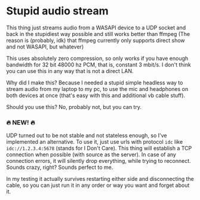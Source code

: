 # Stupid audio stream

This thing just streams audio from a WASAPI device to a UDP socket and back in the stupidiest way possible and still works better than ffmpeg (The reason is (probably, idk) that ffmpeg currently only supports direct show and not WASAPI, but whatever)

This uses absolutely zero compression, so only works if you have enough bandwidth for 32 bit 48000 hz PCM, that is, constant 3 mbit/s. I don't think you can use this in any way that is not a direct LAN.

Why did I make this? Because I needed a stupid simple headless way to stream audio from my laptop to my pc, to use the mic and headphones on both devices at once (that's easy with this and additional vb cable stuff).

Should you use this? No, probably not, but you can try.

### 🔥 NEW! 🔥
UDP turned out to be not stable and not stateless enough, so I've implemented an alternative. To use it, just use urls with protocol `idc` like `idc://1.2.3.4:5678` (stands for I Don't Care). This thing will establish a TCP connection when possible (with source as the server). In case of any connection errors, it will silently drop everything, while trying to reconnect. Sounds crazy, right? Sounds perfect to me.

In my testing it actually survives restarting either side and disconnecting the cable, so you can just run it in any order or way you want and forget about it. 

